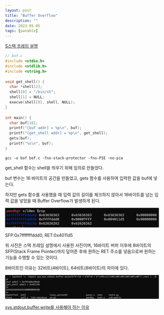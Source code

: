 ```yaml
---
layout: post
title: "Buffer Overflow"
description: ""
date: 2023-05-05
tags: [pwnable]
---
```


<a href="https://hyuunnn.github.io/2023/05/05/stack-frame/">S스택 프레임 설명</a>

```c
// bof.c
#include <stdio.h>
#include <stdlib.h>
#include <string.h>

void get_shell() {
  char *shell[2];
  shell[0] = "/bin/sh";
  shell[1] = NULL;
  execve(shell[0], shell, NULL);
}

int main() {
  char buf[16];
  printf("[buf addr] = %p\n", buf);
  printf("[get_shell addr] = %p\n", get_shell);
  gets(buf);
  printf("%s\n", buf);
}
```

```console
gcc -o bof bof.c -fno-stack-protector -fno-PIE -no-pie
```

get_shell 함수는 shell을 띄우기 위해 임의로 만들었다.

buf 변수는 16 바이트의 공간을 만들었고, gets 함수를 사용하여 입력한 값을 buf에 넣는다.

하지만 gets 함수를 사용했을 때 입력 값의 길이를 체크하지 않아서 16바이트를 넘는 입력 값을 넣었을 때 Buffer Overflow가 발생하게 된다.

![1](/assets/images/buffer-overflow/1.png)

SFP:0x7fffffffddd0, RET:0x4011d5

위 사진은 스택 프레임 설명에서 사용한 사진이며, 16바이트 버퍼 이후에 8바이트의 SFP(Stack Frame Pointer)까지 덮어준 후에 원하는 RET 주소를 넣음으로써 원하는 기능을 수행할 수 있는 것이다.

8바이트인 이유는 32비트(4바이트), 64비트(8바이트)의 차이에 있다.

![2](/assets/images/buffer-overflow/2.png)

<a href="https://hyuunnn.github.io/2023/04/28/python3-print/">sys.stdout.buffer.write를 사용해야 하는 이유</a>
